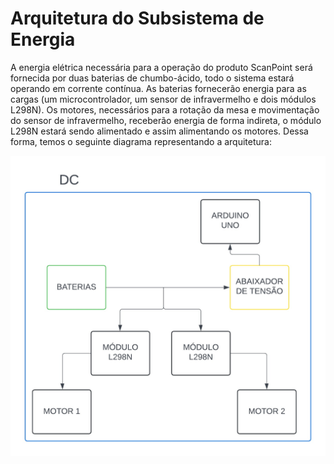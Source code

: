 # **Arquitetura do Subsistema de Energia**

A energia elétrica necessária para a operação do produto ScanPoint será fornecida por duas baterias de chumbo-ácido, todo o sistema estará operando em corrente contínua. As baterias fornecerão energia para as cargas (um  microcontrolador, um sensor de infravermelho e dois módulos L298N). Os motores, necessários para a rotação da mesa e movimentação do sensor de infravermelho, receberão energia de forma indireta, o módulo L298N estará sendo alimentado e assim alimentando os motores. Dessa forma, temos o seguinte diagrama representando a arquitetura:

![Diagrama_Energia](../assets/eletronica-energia/Arquitetura_de_Subs_Energia.jpeg)
